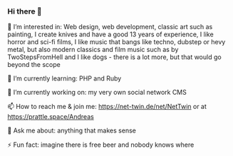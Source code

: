 ### Hi there 👋


👀 I’m interested in: Web design, web development, classic art such as painting, I create knives and have a good 13 years of experience, I like horror and sci-fi films, I like music that bangs like techno, dubstep or hevy metal, but also modern classics and film music such as by TwoStepsFromHell and I like dogs - there is a lot more, but that would go beyond the scope  

🌱 I’m currently learning: PHP and Ruby  

🔭 I’m currently working on: my very own social network CMS

📫 How to reach me & join me: https://net-twin.de/net/NetTwin or at https://prattle.space/Andreas

💬 Ask me about: anything that makes sense

⚡ Fun fact: imagine there is free beer and nobody knows where

